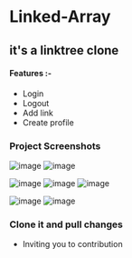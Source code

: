 ﻿# Linked-Array


## it's a linktree clone 
#### Features :-
  - Login
  - Logout
  - Add link
  - Create profile

### Project Screenshots

 ![image](https://github.com/prashantjagtap2909/Linked-Array-v1-/assets/93985255/8aa75359-0ff8-4086-a74d-e925f4ffd97b)
 ![image](https://github.com/prashantjagtap2909/Linked-Array-v1-/assets/93985255/457f3322-7813-4bb5-8251-194d286a961f)

![image](https://github.com/prashantjagtap2909/Linked-Array-v1-/assets/93985255/88ef5168-423a-459b-abf1-e56f10265f24)
![image](https://github.com/prashantjagtap2909/Linked-Array-v1-/assets/93985255/275864bc-41ce-4158-a89d-a82d88f6fe2c)
![image](https://github.com/prashantjagtap2909/Linked-Array-v1-/assets/93985255/f67cfac6-217d-41bc-ba80-bf23fd4fe378)

![image](https://github.com/prashantjagtap2909/Linked-Array-v1-/assets/93985255/f9126c7e-65b5-491f-8450-160ed3d7828c)
![image](https://github.com/prashantjagtap2909/Linked-Array-v1-/assets/93985255/b11f5db1-b570-4f98-9509-7f4422a0aac6)


### Clone it and pull changes 
  - Inviting you to contribution
